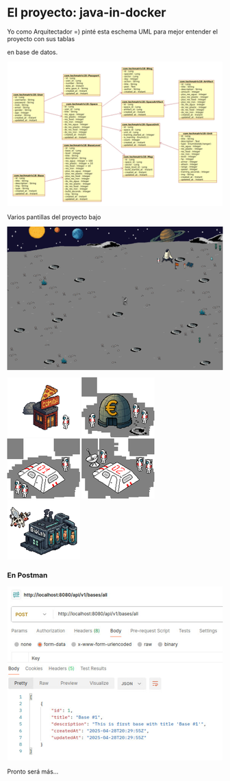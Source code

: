 # El proyecto: java-in-docker

Yo como Arquitectador =) pinté esta eschema UML para mejor entender el proyecto con sus tablas

en base de datos. 

<img src="./src/main/resources/mystatic/eschemas/photo_2025-06-22_19-06-06.jpg" title="Eschema las tablas con relaciones" />

Varios pantillas del proyecto bajo

<a href="/makklays/java-in-docker/blob/main/src/main/resources/mystatic/images/fons/fon11.png">
    <img src="./src/main/resources/mystatic/images/fons/fon11.png" />
</a>

<p align="left">
    <img src="./src/main/resources/mystatic/images/bases_for_upload/comida_1.png" width="170" />
    <img src="./src/main/resources/mystatic/images/bases_for_upload/banco_2.png" width="170" />
    <img src="./src/main/resources/mystatic/images/bases_for_upload/base1_2.png" width="170" />
    <img src="./src/main/resources/mystatic/images/bases_for_upload/base1_3.png" width="170" />
    <img src="./src/main/resources/mystatic/images/bases_for_upload/lab_1.png" width="170" />
</p>

### En Postman
<img src="./src/main/resources/mystatic/eschemas/photo_2025-04-28_22-05-56.jpg" />

Pronto será más... 

